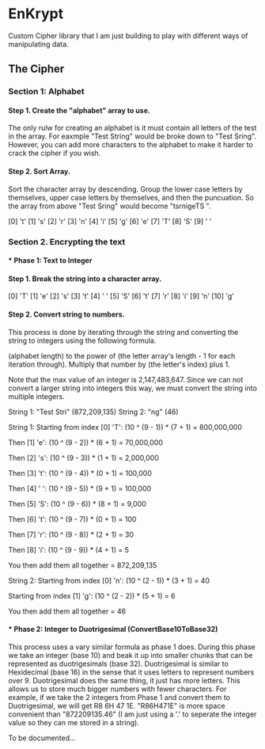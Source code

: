 # EnKrypt
Custom Cipher library that I am just building to play with different ways of manipulating data.

## The Cipher

### Section 1: Alphabet

#### Step 1. Create the "alphabet" array to use.

The only rulw for creating an alphabet is it must contain all letters of the test in the array. For eaxmple "Test String" would be broke down to "Test Sring". However, you can add more characters to the alphabet to make it harder to crack the cipher if you wish.

#### Step 2. Sort Array. 

Sort the character array  by descending. Group the lower case letters by themselves, upper case letters by themselves, and then the puncuation. So the array from above "Test Sring" would become "tsrnigeTS ". 

[0] 't'
[1] 's'
[2] 'r'
[3] 'n'
[4] 'i'
[5] 'g'
[6] 'e'
[7] 'T'
[8] 'S'
[9] ' '

### Section 2. Encrypting the text

#### * Phase 1: Text to Integer

#### Step 1. Break the string into a character array. 

 [0] 'T'
 [1] 'e'
 [2] 's'
 [3] 't'
 [4] ' '
 [5] 'S'
 [6] 't'
 [7] 'r'
 [8] 'i'
 [9] 'n'
[10] 'g'

#### Step 2. Convert string to numbers.

This process is done by iterating through the string and converting the string to integers using the following formula. 

(alphabet length) to the power of (the letter array's length - 1 for each iteration through). Multiply that number by (the letter's index) plus 1.

Note that the max value of an integer is 2,147,483,647. Since we can not convert a larger string into integers this way, we must convert the string into multiple integers.

String 1: "Test Stri" (872,209,135)
String 2: "ng" (46)

String 1:
Starting from index [0] 'T':
(10 ^ (9 - 1)) * (7 + 1) = 800,000,000

Then [1] 'e':
(10 ^ (9 - 2)) * (6 + 1) = 70,000,000

Then [2] 's':
(10 ^ (9 - 3)) * (1 + 1) = 2,000,000

Then [3] 't':
(10 ^ (9 - 4)) * (0 + 1) = 100,000

Then [4] ' ':
(10 ^ (9 - 5)) * (9 + 1) = 100,000

Then [5] 'S':
(10 ^ (9 - 6)) * (8 + 1) = 9,000

Then [6] 't':
(10 ^ (9 - 7)) * (0 + 1) = 100

Then [7] 'r':
(10 ^ (9 - 8)) * (2 + 1) = 30

Then [8] 'i':
(10 ^ (9 - 9)) * (4 + 1) = 5

You then add them all together = 872,209,135

String 2:
Starting from index [0] 'n':
(10 ^ (2 - 1)) * (3 + 1) = 40

Starting from index [1] 'g':
(10 ^ (2 - 2)) * (5 + 1) = 6

You then add them all together = 46


#### * Phase 2: Integer to Duotrigesimal (ConvertBase10ToBase32)

This process uses a vary similar formula as phase 1 does. During this phase we take an integer (base 10) and beak it up into smaller chunks that can be represented as duotrigesimals (base 32). Duotrigesimal is similar to Hexidecimal (base 16) in the sense that it uses letters to represent numbers over 9. Duotrigesimal does the same thing, it just has more letters. This allows us to store much bigger numbers with fewer characters. For example, if we take the 2 integers from Phase 1 and convert them to Duotrigesimal, we will get R8 6H 47 1E. "R86H471E" is more space convenient than "872209135.46" (I am just using a '.' to seperate the integer value so they can me stored in a string).

To be documented...
